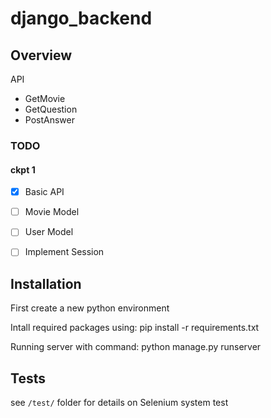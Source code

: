 # django_backend


## Overview

API
+ GetMovie
+ GetQuestion
+ PostAnswer


### TODO

#### ckpt 1
+ [x] Basic API
+ [ ] Movie Model
+ [ ] User Model
+ [ ] Implement Session



## Installation

First create a new python environment

Intall required packages using:
pip install -r requirements.txt

Running server with command: 
python manage.py runserver

## Tests

see `/test/` folder for details on Selenium system test 
